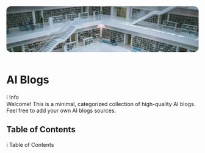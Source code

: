 <link rel="stylesheet" href="../css/general.css">

<div style="width:100%; height:120px; overflow:hidden; border-radius:12px;">
  <img src="../images/library.jpg" alt="Header" style="width:100%; object-fit:cover; object-position:center top; display:block;">
</div>

<br>

# AI Blogs

<div class="callout callout-info">
  <div class="callout-title">
    <span class="callout-icon">ℹ️</span>
    Info
  </div>
  Welcome! This is a minimal, categorized collection of high-quality AI blogs.<br>
  Feel free to add your own AI blogs sources.
</div>

## Table of Contents

<div class="callout callout-info">
  <div class="callout-title">
    <span class="callout-icon">ℹ️</span>
    Table of Contents
  </div>
</div>